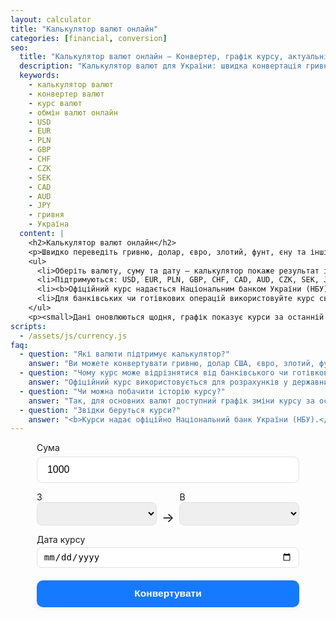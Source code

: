 ```yaml
---
layout: calculator
title: "Калькулятор валют онлайн"
categories: [financial, conversion]
seo:
  title: "Калькулятор валют онлайн — Конвертер, графік курсу, актуальні розрахунки | kalkulator.com.ua"
  description: "Калькулятор валют для України: швидка конвертація гривні, долара, євро, злотого, фунта та інших валют. Оперативний розрахунок, історія і графік курсу, офіційні джерела."
  keywords:
    - калькулятор валют
    - конвертер валют
    - курс валют
    - обмін валют онлайн
    - USD
    - EUR
    - PLN
    - GBP
    - CHF
    - CZK
    - SEK
    - CAD
    - AUD
    - JPY
    - гривня
    - Україна
  content: |
    <h2>Калькулятор валют онлайн</h2>
    <p>Швидко переведіть гривню, долар, євро, злотий, фунт, єну та інші популярні валюти онлайн. Калькулятор розраховує суму автоматично та показує графік зміни курсу за останній місяць.</p>
    <ul>
      <li>Оберіть валюту, суму та дату — калькулятор покаже результат і динаміку курсу.</li>
      <li>Підтримуються: USD, EUR, PLN, GBP, CHF, CAD, AUD, CZK, SEK, JPY.</li>
      <li><b>Офіційний курс надається Національним банком України (НБУ).</b></li>
      <li>Для банківських чи готівкових операцій використовуйте курс свого банку.</li>
    </ul>
    <p><small>Дані оновлюються щодня, графік показує курси за останній місяць.</small></p>
scripts:
  - /assets/js/currency.js
faq:
  - question: "Які валюти підтримує калькулятор?"
    answer: "Ви можете конвертувати гривню, долар США, євро, злотий, фунт стерлінгів, франк, долар Канади, Австралії, чеську та шведську крони, японську єну."
  - question: "Чому курс може відрізнятися від банківського чи готівкового?"
    answer: "Офіційний курс використовується для розрахунків у державних органах, але банки та обмінники можуть встановлювати свої курси."
  - question: "Чи можна побачити історію курсу?"
    answer: "Так, для основних валют доступний графік зміни курсу за останні 30 днів."
  - question: "Звідки беруться курси?"
    answer: "<b>Курси надає офіційно Національний банк України (НБУ).</b> Ми не є банком і не здійснюємо фінансових операцій."
---
```


<form id="currency-form" autocomplete="off" style="max-width:420px;margin:0 auto;display:flex;flex-direction:column;gap:1em;">
  <div style="display:flex;flex-direction:column;gap:0.4em;">
    <label for="currency-amount">Сума</label>
    <input type="number" id="currency-amount" min="0" step="any" value="1000" required style="width:100%;padding:0.7em 1em;font-size:1.14em;border-radius:9px;border:1.5px solid #e0e0e0;">
  </div>
  <div style="display:flex;gap:0.6em;align-items:end;">
    <div style="flex:1;">
      <label for="currency-from">З</label>
      <select id="currency-from" required style="width:100%;padding:0.6em 0.8em;border-radius:8px;font-size:1em;border:1.5px solid #e0e0e0;"></select>
    </div>
    <span style="font-size:1.5em;">→</span>
    <div style="flex:1;">
      <label for="currency-to">В</label>
      <select id="currency-to" required style="width:100%;padding:0.6em 0.8em;border-radius:8px;font-size:1em;border:1.5px solid #e0e0e0;"></select>
    </div>
  </div>
  <div style="display:flex;flex-direction:column;gap:0.3em;">
    <label for="currency-date">Дата курсу</label>
    <input type="date" id="currency-date" required style="padding:0.45em 0.7em;font-size:1em;border-radius:8px;border:1.5px solid #e0e0e0;">
  </div>
  <button type="submit" style="margin-top:0.4em;width:100%;padding:0.8em;font-size:1.11em;border-radius:10px;background:#157aff;color:#fff;font-weight:600;border:none;box-shadow:0 2px 8px 0 rgba(60,60,60,0.07);transition:background 0.15s;">Конвертувати</button>
</form>

<div id="currency-result" class="result" style="margin-top:1.1em;min-height:2.2em;"></div>

<div id="currency-chart-block" style="margin-top:2em; display:none; max-width:480px;margin-left:auto;margin-right:auto;">
  <h3 style="margin-bottom:0.7em;text-align:center;">Графік зміни курсу</h3>
  <canvas id="currency-chart" width="100%" height="320"></canvas>
</div>

